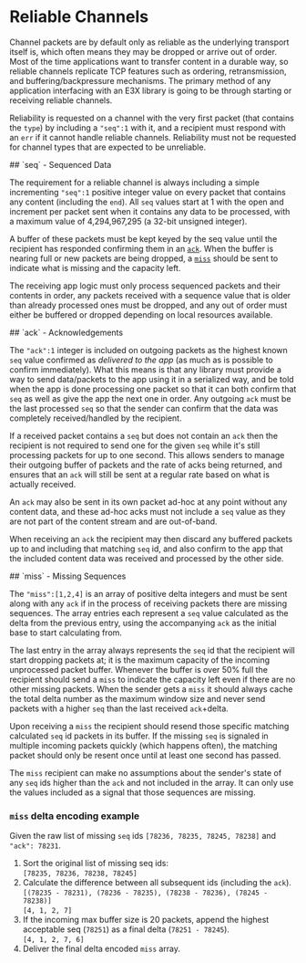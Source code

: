 Reliable Channels
=================

Channel packets are by default only as reliable as the underlying transport itself is, which often means they may be dropped or arrive out of order.  Most of the time applications want to transfer content in a durable way, so reliable channels replicate TCP features such as ordering, retransmission, and buffering/backpressure mechanisms. The primary method of any application interfacing with an E3X library is going to be through starting or receiving reliable channels.

Reliability is requested on a channel with the very first packet (that contains the `type`) by including a `"seq":1` with it, and a recipient must respond with an `err` if it cannot handle reliable channels.  Reliability must not be requested for channel types that are expected to be unreliable.

<a name="seq" />
## `seq` - Sequenced Data

The requirement for a reliable channel is always including a simple incrementing `"seq":1` positive integer value on every packet that contains any content (including the `end`). All `seq` values start at 1 with the open and increment per packet sent when it contains any data to be processed, with a maximum value of 4,294,967,295 (a 32-bit unsigned integer).

A buffer of these packets must be kept keyed by the seq value until the recipient has responded confirming them in an [`ack`](#ack). When the buffer is nearing full or new packets are being dropped, a [`miss`](#miss) should be sent to indicate what is missing and the capacity left.

The receiving app logic must only process sequenced packets and their contents in order, any packets received with a sequence value that is older than already processed ones must be dropped, and any out of order must either be buffered or dropped depending on local resources available.  

<a name="ack" />
## `ack` - Acknowledgements

The `"ack":1` integer is included on outgoing packets as the highest known `seq` value confirmed as *delivered to the app* (as much as is possible to confirm immediately). What this means is that any library must provide a way to send data/packets to the app using it in a serialized way, and be told when the app is done processing one packet so that it can both confirm that `seq` as well as give the app the next one in order. Any outgoing `ack` must be the last processed `seq` so that the sender can confirm that the data was completely received/handled by the recipient.

If a received packet contains a `seq` but does not contain an `ack` then the recipient is not required to send one for the given `seq` while it's still processing packets for up to one second.  This allows senders to manage their outgoing buffer of packets and the rate of acks being returned, and ensures that an `ack` will still be sent at a regular rate based on what is actually received.

An `ack` may also be sent in its own packet ad-hoc at any point without any content data, and these ad-hoc acks must not include a `seq` value as they are not part of the content stream and are out-of-band.

When receiving an `ack` the recipient may then discard any buffered packets up to and including that matching `seq` id, and also confirm to the app that the included content data was received and processed by the other side.

<a name="miss" />
## `miss` - Missing Sequences

The `"miss":[1,2,4]` is an array of positive delta integers and must be sent along with any `ack` if in the process of receiving packets there are missing sequences. The array entries each represent a `seq` value calculated as the delta from the previous entry, using the accompanying `ack` as the initial base to start calculating from.

The last entry in the array always represents the `seq` id that the recipient will start dropping packets at; it is the maximum capacity of the incoming unprocessed packet buffer.  Whenever the buffer is over 50% full the recipient should send a `miss` to indicate the capacity left even if there are no other missing packets.  When the sender gets a `miss` it should always cache the total delta number as the maximum window size and never send packets with a higher `seq` than the last received `ack`+delta.

Upon receiving a `miss` the recipient should resend those specific matching calculated `seq` id packets in its buffer. If the missing `seq` is signaled in multiple incoming packets quickly (which happens often), the matching packet should only be resent once until at least one second has passed.

The `miss` recipient can make no assumptions about the sender's state of any `seq` ids higher than the `ack` and not included in the array. It can only use the values included as a signal that those sequences are missing.

### `miss` delta encoding example

Given the raw list of missing `seq` ids `[78236, 78235, 78245, 78238]` and `"ack": 78231`.

1. Sort the original list of missing seq ids:<br/>
   `[78235, 78236, 78238, 78245]`
2. Calculate the difference between all subsequent ids (including the `ack`).<br/>
   `[(78235 - 78231), (78236 - 78235), (78238 - 78236), (78245 - 78238)]`<br/>
   `[4, 1, 2, 7]`
3. If the incoming max buffer size is 20 packets, append the highest acceptable seq (`78251`) as a final delta (`78251 - 78245`).<br/>
   `[4, 1, 2, 7, 6]`
3. Deliver the final delta encoded `miss` array.
